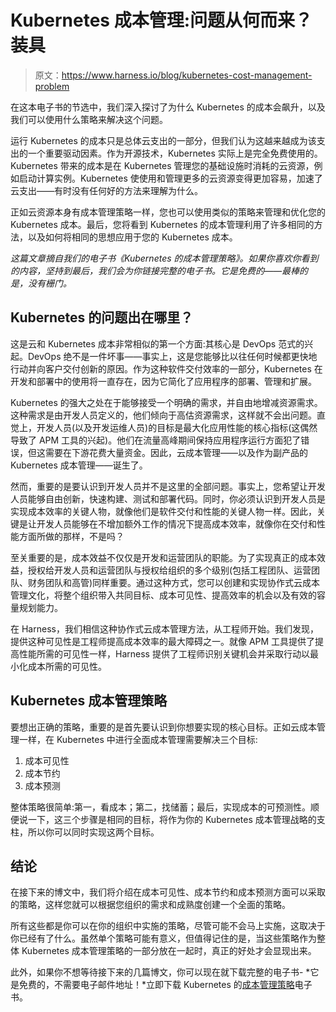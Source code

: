 # Kubernetes 成本管理:问题从何而来？装具

> 原文：<https://www.harness.io/blog/kubernetes-cost-management-problem>

在这本电子书的节选中，我们深入探讨了为什么 Kubernetes 的成本会飙升，以及我们可以使用什么策略来解决这个问题。

运行 Kubernetes 的成本只是总体云支出的一部分，但我们认为这越来越成为该支出的一个重要驱动因素。作为开源技术，Kubernetes 实际上是完全免费使用的。Kubernetes 带来的成本是在 Kubernetes 管理您的基础设施时消耗的云资源，例如启动计算实例。Kubernetes 使使用和管理更多的云资源变得更加容易，加速了云支出——有时没有任何好的方法来理解为什么。

正如云资源本身有成本管理策略一样，您也可以使用类似的策略来管理和优化您的 Kubernetes 成本。最后，您将看到 Kubernetes 的成本管理利用了许多相同的方法，以及如何将相同的思想应用于您的 Kubernetes 成本。

*这篇文章摘自我们的电子书《Kubernetes 的成本管理策略》。如果你喜欢你看到的内容，坚持到最后，我们会为你链接完整的电子书。它是免费的——最棒的是，没有栅门。*

## Kubernetes 的问题出在哪里？

这是云和 Kubernetes 成本非常相似的第一个方面:其核心是 DevOps 范式的兴起。DevOps 绝不是一件坏事——事实上，这是您能够比以往任何时候都更快地行动并向客户交付创新的原因。作为这种软件交付效率的一部分，Kubernetes 在开发和部署中的使用将一直存在，因为它简化了应用程序的部署、管理和扩展。

Kubernetes 的强大之处在于能够接受一个明确的需求，并自由地增减资源需求。这种需求是由开发人员定义的，他们倾向于高估资源需求，这样就不会出问题。直觉上，开发人员(以及开发运维人员)的目标是最大化应用性能的核心指标(这偶然导致了 APM 工具的兴起)。他们在流量高峰期间保持应用程序运行方面犯了错误，但这需要在下游花费大量资金。因此，云成本管理——以及作为副产品的 Kubernetes 成本管理——诞生了。

然而，重要的是要认识到开发人员并不是这里的全部问题。事实上，您希望让开发人员能够自由创新，快速构建、测试和部署代码。同时，你必须认识到开发人员是实现成本效率的关键人物，就像他们是软件交付和性能的关键人物一样。因此，关键是让开发人员能够在不增加额外工作的情况下提高成本效率，就像你在交付和性能方面所做的那样，不是吗？

至关重要的是，成本效益不仅仅是开发和运营团队的职能。为了实现真正的成本效益，授权给开发人员和运营团队与授权给组织的多个级别(包括工程团队、运营团队、财务团队和高管)同样重要。通过这种方式，您可以创建和实现协作式云成本管理文化，将整个组织带入共同目标、成本可见性、提高效率的机会以及有效的容量规划能力。

在 Harness，我们相信这种协作式云成本管理方法，从工程师开始。我们发现，提供这种可见性是工程师提高成本效率的最大障碍之一。就像 APM 工具提供了提高性能所需的可见性一样，Harness 提供了工程师识别关键机会并采取行动以最小化成本所需的可见性。

## Kubernetes 成本管理策略

要想出正确的策略，重要的是首先要认识到你想要实现的核心目标。正如云成本管理一样，在 Kubernetes 中进行全面成本管理需要解决三个目标:

1.  成本可见性
2.  成本节约
3.  成本预测

整体策略很简单:第一，看成本；第二，找储蓄；最后，实现成本的可预测性。顺便说一下，这三个步骤是相同的目标，将作为你的 Kubernetes 成本管理战略的支柱，所以你可以同时实现这两个目标。

## 结论

在接下来的博文中，我们将介绍在成本可见性、成本节约和成本预测方面可以采取的策略，这样您就可以根据您组织的需求和成熟度创建一个全面的策略。

所有这些都是你可以在你的组织中实施的策略，尽管可能不会马上实施，这取决于你已经有了什么。虽然单个策略可能有意义，但值得记住的是，当这些策略作为整体 Kubernetes 成本管理策略的一部分放在一起时，真正的好处才会显现出来。

此外，如果你不想等待接下来的几篇博文，你可以现在就下载完整的电子书- *它是免费的，不需要电子邮件地址！*立即下载 Kubernetes 的[成本管理策略](https://harness.io/learn/ebooks/ebook-cost-management-kubernetes/)电子书。